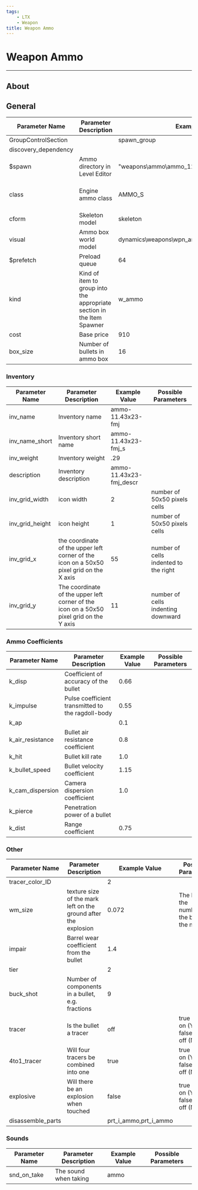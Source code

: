 ```yaml
---
tags:
    - LTX
    - Weapon
title: Weapon Ammo
---
```


# Weapon Ammo

___

## About

## General

| Parameter Name | Parameter Description | Example Value | Possible Parameters |
|---|---|---|---|
| GroupControlSection |  | spawn_group |  |
| discovery_dependency |  |  |  |
| $spawn | Ammo directory in Level Editor | "weapons\ammo\ammo_11.43x23_hydro" |  |
| class | Engine ammo class | AMMO_S | AMMO_S S_VOG25 S_OG7B S_M209 |
| cform | Skeleton model | skeleton |  |
| visual | Ammo box world model  | dynamics\weapons\wpn_ammo\ammo_1143x23_fmj.ogf | Path to file |
| $prefetch | Preload queue | 64 |  |
| kind | Kind of item to group into the appropriate section in the Item Spawner | w_ammo |  |
| cost | Base price | 910 |  |
| box_size | Number of bullets in ammo box | 16 |  |

### Inventory

| Parameter Name | Parameter Description | Example Value | Possible Parameters |
|---|---|---|---|
| inv_name | Inventory name | ammo-11.43x23-fmj |  |
| inv_name_short | Inventory short name | ammo-11.43x23-fmj_s |  |
| inv_weight | Inventory weight | .29 |   |
| description | Inventory description | ammo-11.43x23-fmj_descr |  |
| inv_grid_width | icon width | 2 | number of 50x50 pixels cells |
| inv_grid_height | icon height | 1 | number of 50x50 pixels cells |
| inv_grid_x | the coordinate of the upper left corner of the icon on a 50x50 pixel grid on the X axis | 55 | number of cells indented to the right |
| inv_grid_y | The coordinate of the upper left corner of the icon on a 50x50 pixel grid on the Y axis | 11 | number of cells indenting downward |

### Ammo Coefficients

| Parameter Name | Parameter Description | Example Value | Possible Parameters |
|---|---|---|---|
| k_disp | Coefficient of accuracy of the bullet | 0.66 |  |
| k_impulse | Pulse coefficient transmitted to the ragdoll-body | 0.55 |  |
| k_ap |  | 0.1 |  |
| k_air_resistance | Bullet air resistance coefficient | 0.8 |  |
| k_hit | Bullet kill rate | 1.0 |  |
| k_bullet_speed | Bullet velocity coefficient | 1.15 |  |
| k_cam_dispersion | Camera dispersion coefficient | 1.0 |  |
| k_pierce | Penetration power of a bullet |  |  |
| k_dist | Range coefficient | 0.75 |  |

### Other

| Parameter Name | Parameter Description | Example Value | Possible Parameters |
|---|---|---|---|
| tracer_color_ID |  | 2 |  |
| wm_size | texture size of the mark left on the ground after the explosion | 0.072 | The bigger the number, the bigger the mark |
| impair | Barrel wear coefficient from the bullet | 1.4 |  |
| tier |  | 2 |  |
| buck_shot | Number of components in a bullet, e.g. fractions | 9 |  |
| tracer | Is the bullet a tracer | off | true - 1 - on (Yes) false - 0 - off (No) |
| 4to1_tracer | Will four tracers be combined into one | true | true - 1 - on (Yes) false - 0 - off (No) |
| explosive | Will there be an explosion when touched | false | true - 1 - on (Yes) false - 0 - off (No) |
| disassemble_parts |  | prt_i_ammo,prt_i_ammo |  |

### Sounds

| Parameter Name | Parameter Description | Example Value | Possible Parameters |
|---|---|---|---|
| snd_on_take | The sound when taking | ammo |  |
